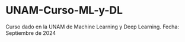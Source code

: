 # UNAM-Curso-ML-y-DL
Curso dado en la UNAM de Machine Learning y Deep Learning. Fecha: Septiembre de 2024

